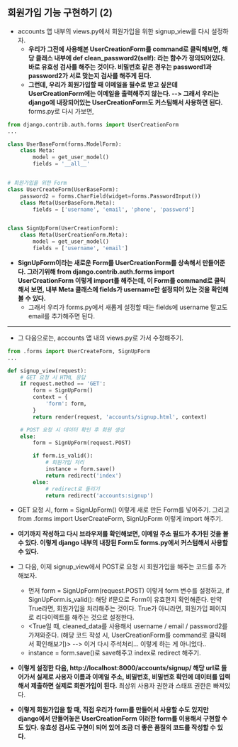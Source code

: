 ## 회원가입 기능 구현하기 (2)
- accounts 앱 내부의 views.py에서 회원가입을 위한 signup_view를 다시 설정하자.
  - **우리가 그전에 사용해본 UserCreationForm를 command로 클릭해보면, 해당 클래스 내부에 def clean_password2(self): 라는 함수가 정의되어있다. 바로 유효성 검사를 해주는 것이다. 비밀번호 같은 경우는 password1과 password2가 서로 맞는지 검사를 해주게 된다.**
  - **그런데, 우리가 회원가입할 때 이메일을 필수로 받고 싶은데 UserCreationForm에는 이메일을 출력해주지 않는다. --> 그래서 우리는 django에 내장되어있는 UserCreationForm도 커스팀해서 사용하면 된다.** forms.py로 다시 가보면,

```python
from django.contrib.auth.forms import UserCreationForm
...

class UserBaseForm(forms.ModelForm):
    class Meta:
        model = get_user_model()
        fields = '__all__'


# 회원가입을 위한 Form
class UserCreateForm(UserBaseForm):
    password2 = forms.CharField(widget=forms.PasswordInput())
    class Meta(UserBaseForm.Meta):
        fields = ['username', 'email', 'phone', 'password']


class SignUpForm(UserCreationForm):
    class Meta(UserCreationForm.Meta):
        model = get_user_model()
        fields = ['username', 'email']


```

- **SignUpForm이라는 새로운 Form를 UserCreationForm를 상속해서 만들어준다. 그러기위해 from django.contrib.auth.forms import UserCreationForm 이렇게 import를 해주는데, 이 Form를 command로 클릭해서 보면, 내부 Meta 클래스에 fields가 username만 설정되어 있는 것을 확인해볼 수 있다.**
  - 그래서 우리가 forms.py에서 새롭게 설정할 때는 fields에 username 말고도 email를 추가해주면 된다.

* * *

- 그 다음으로는, accounts 앱 내의 views.py로 가서 수정해주기.

```python
from .forms import UserCreateForm, SignUpForm
...

def signup_view(request):
    # GET 요청 시 HTML 응답
    if request.method == 'GET':
        form = SignUpForm()
        context = {
            'form': form,
        }
        return render(request, 'accounts/signup.html', context)

    # POST 요청 시 데이터 확인 후 회원 생성
    else:
        form = SignUpForm(request.POST)

        if form.is_valid():
            # 회원가입 처리
            instance = form.save()
            return redirect('index')
        else:
            # redirect로 돌리기
            return redirect('accounts:signup')
```


- GET 요청 시, form = SignUpForm() 이렇게 새로 만든 Form를 넣어주기. 그리고 from .forms import UserCreateForm, SignUpForm 이렇게 import 해주기.

- **여기까지 작성하고 다시 브라우저를 확인해보면, 이메일 주소 필드가 추가된 것을 볼 수 있다. 이렇게 django 내부의 내장된 Form도 forms.py에서 커스텀해서 사용할 수 있다.**

- 그 다음, 이제 signup_view에서 POST로 요청 시 회원가입을 해주는 코드를 추가해보자.
  - 먼저 form = SignUpForm(request.POST) 이렇게 form 변수를 설정하고, if SignUpForm.is_valid(): 해당 if문으로 Form이 유효한지 확인해준다. 만약 True라면, 회원가입을 처리해주는 것이다. True가 아니라면, 회원가입 페이지로 리다이렉트를 해주는 것으로 설정한다.
  - <True일 때, cleaned_data를 사용해서 username / email / password2를 가져와준다. (해당 코드 작성 시, UserCreationForm를 command로 클릭해서 확인해보기)> --> 이거 다시 주석처리... 이렇게 하는 게 아니었다..
  - instance = form.save()로 save해주고 index로 redirect 해주기.

- **이렇게 설정한 다음, http://localhost:8000/accounts/signup/ 해당 url로 들어가서 실제로 사용자 이름과 이메일 주소, 비밀번호, 비밀번호 확인에 데이터를 입력해서 제출하면 실제로 회원가입이 된다.** 최상위 사용자 권한과 스태프 권한은 빠져있다. 

- **이렇게 회원가입을 할 때, 직접 우리가 form를 만들어서 사용할 수도 있지만 django에서 만들어놓은 UserCreationForm 이러한 form를 이용해서 구현할 수도 있다. 유효성 검사도 구현이 되어 있어 조금 더 좋은 품질의 코드를 작성할 수 있다.**






